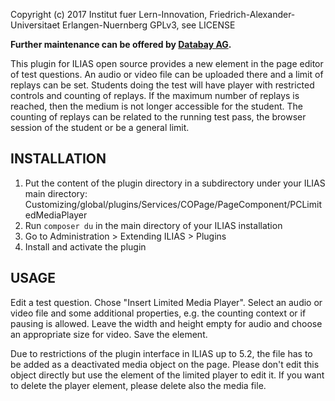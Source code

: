 
Copyright (c) 2017 Institut fuer Lern-Innovation, Friedrich-Alexander-Universitaet Erlangen-Nuernberg
GPLv3, see LICENSE

**Further maintenance can be offered by [Databay AG](https://www.databay.de).**

This plugin for ILIAS open source provides a new element in the page editor of test questions.
An audio or video file can be uploaded there and a limit of replays can be set. Students doing
the test will have player with restricted controls and counting of replays. If the maximum number
of replays is reached, then the medium is not longer accessible for the student.
The counting of replays can be related to the running test pass, the browser session of the student
or be a general limit.


INSTALLATION
------------

1. Put the content of the plugin directory in a subdirectory under your ILIAS main directory:
Customizing/global/plugins/Services/COPage/PageComponent/PCLimitedMediaPlayer
2. Run `composer du` in the main directory of your ILIAS installation
3. Go to Administration > Extending ILIAS > Plugins
4. Install and activate the plugin


USAGE
-----

Edit a test question. Chose "Insert Limited Media Player". Select an audio or video file and
some additional properties, e.g. the counting context or if pausing is allowed. Leave the width and
height empty for audio and choose an appropriate size for video. Save the element.

Due to restrictions of the plugin interface in ILIAS up to 5.2, the file has to be added as a deactivated
media object on the page. Please don't edit this object directly but use the element of the limited player
to edit it. If you want to delete the player element, please delete also the media file.
